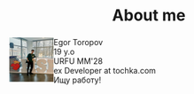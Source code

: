 <h1 align="center">About me</h1>

###

<div align="left">
<div>
  <img src="https://github.com/cu-e/cu-e/blob/main/2024-10-27%2018.27.04.jpg" height="80" alt="gitlab logo" align="left" />
  <div>
    Egor Toropov <br>
    19 y.o <br>
    URFU ММ'28 <br>
    ex Developer at tochka.com <br>
    Ищу работу!
    <br>
  </div>
<!-- </div>
  <br>
  <table>
  <br>
    <td align="center">
 В основном я работал на бек Java (Spring) и TS (Angular, React) БД (psql, redis) DevOps (docker, unix, CI/CD). Из интересного: Занимался разработкой бэкенд-части сайта для интернет-магазина мерча. Также создавал персонализированный лаунчер для Minecraft-сервера (фронтенд на TS с использованием React) и сайт к нему (React). В настоящее время немного работаю над стартапом в области образования (Angular, Spring), который направлен на помощь учителям и репетиторам. <br>
Участвовал в хакатоне от Т-банка и ВШЭ, PROD. Также участвовал (курировал) на хакатоне от ИТМО. ИИ акатон от «Цифровой прорыв». И совсем недавно взяли 5 место на хаке от ЭкспоБанка. <br><br>
В данный момент студент МатМехa (Прикладной Математики) в УрФУ.
      </td>
  </table>
</div> -->
  <!--
<h3 align="left">Links</h3>
 <!--
###

 <!--
<div align="left">
  <a target="_blank" href="https://gitlab.com/cu-e" ><img src="https://skillicons.dev/icons?i=gitlab" height="40" alt="gitlab logo"  /></a>
  <a target="_blank" href="https://github.com/cu-e/" ><img src="https://skillicons.dev/icons?i=github" height="40" alt="github logo"  /></a>
  <a target="_blank" href="t.me/cuee_e" ><img src="https://github.com/gauravghongde/social-icons/blob/master/SVG/Color/Telegram.svg" height="40" alt="vk logo"  />
</div> 
<h2>Мой стек:</h2>
<h3 align="center">BackEnd</h3>
<div align="center">
  <img src="https://skillicons.dev/icons?i=java" height="40" alt="java logo"  />
  <img width="12" />
  <img src="https://skillicons.dev/icons?i=gradle" height="40" alt="gradle logo"  />
  <img width="12" />
  <img src="https://skillicons.dev/icons?i=maven" height="40" alt="apachemaven logo"  />
  <img width="12" />
  <img src="https://skillicons.dev/icons?i=spring" height="40" alt="spring logo"  />
  <img width="12" />
  <img src="https://skillicons.dev/icons?i=hibernate" height="40" alt="hibernate logo"  />
  <img width="12" />
  <img src="https://skillicons.dev/icons?i=mysql" height="40" alt="mysql logo"  />
  <img width="12" />
  <img src="https://skillicons.dev/icons?i=postgres" height="40" alt="postgresql logo"  />
  <img width="12" />
  <img src="https://skillicons.dev/icons?i=redis" height="40" alt="redis logo"  />
  <img width="12" />
  <img src="https://skillicons.dev/icons?i=kafka" height="40" alt="apachekafka logo"  />
</div>
<h3 align="center">FrontEnd</h3>
<div align="center">
  <img src="https://skillicons.dev/icons?i=js" height="40" alt="javascript logo"  />
  <img width="12" />
  <img src="https://skillicons.dev/icons?i=ts" height="40" alt="typescript logo"  />
  <img width="12" />
  <img src="https://skillicons.dev/icons?i=html" height="40" alt="html5 logo"  />
  <img width="12" />
  <img src="https://skillicons.dev/icons?i=css" height="40" alt="css3 logo"  />
  <img width="12" />
  <img src="https://skillicons.dev/icons?i=bun" height="40" alt="bun logo"  />
  <img width="12" />
  <img src="https://skillicons.dev/icons?i=rollupjs" height="40" alt="rollupdotjs logo"  />
  <img width="12" />
  <img src="https://skillicons.dev/icons?i=webpack" height="40" alt="webpack logo"  />
  <img width="12" />
  <img src="https://skillicons.dev/icons?i=vite" height="40" alt="vite logo"  />
  <img width="12" />
  <img src="https://skillicons.dev/icons?i=angular" height="40" alt="angularjs logo"  />
  <img width="12" />
  <img src="https://skillicons.dev/icons?i=react" height="40" alt="react logo"  />
  <img width="12" />
  <img src="https://skillicons.dev/icons?i=redux" height="40" alt="redux logo"  />
  <img width="12" />
  <img src="https://skillicons.dev/icons?i=electron" height="40" alt="electron logo"  />
  <img width="12" />
  <img src="https://skillicons.dev/icons?i=threejs" height="40" alt="threejs logo"  />
  <img width="12" />
  <img src="https://skillicons.dev/icons?i=codepen" height="40" alt="codepen logo"  />
</div>
###
<h3 align="center">DevOps</h3>
###
<div align="center">
  <img src="https://skillicons.dev/icons?i=linux" height="40" alt="linux logo"  />
  <img width="12" />
  <img src="https://skillicons.dev/icons?i=bash" height="40" alt="bash logo"  />
  <img width="12" />
  <img src="https://skillicons.dev/icons?i=neovim" height="40" alt="neovim logo"  />
  <img width="12" />
  <img src="https://skillicons.dev/icons?i=git" height="40" alt="git logo"  />
  <img width="12" />
  <img src="https://skillicons.dev/icons?i=nginx" height="40" alt="nginx logo"  />
  <img width="12" />
  <img src="https://skillicons.dev/icons?i=docker" height="40" alt="docker logo"  />
  <img width="12" />
  <img src="https://skillicons.dev/icons?i=cloudflare" height="40" alt="cloudflare logo"  />
  <img width="12" />
  <img src="https://skillicons.dev/icons?i=gitlab" height="40" alt="gitlab logo"  />
  <img width="12" />
  <img src="https://skillicons.dev/icons?i=vercel" height="40" alt="vercel logo"  />
</div>
###
 -->
